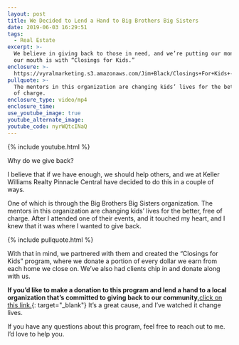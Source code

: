 ```yaml
---
layout: post
title: We Decided to Lend a Hand to Big Brothers Big Sisters
date: 2019-06-03 16:29:51
tags:
  - Real Estate
excerpt: >-
  We believe in giving back to those in need, and we’re putting our money where
  our mouth is with “Closings for Kids.”
enclosure: >-
  https://vyralmarketing.s3.amazonaws.com/Jim+Black/Closings+For+Kids+-Worcester+Real+Estate+Agent.mp4
pullquote: >-
  The mentors in this organization are changing kids’ lives for the better, free
  of charge.
enclosure_type: video/mp4
enclosure_time:
use_youtube_image: true
youtube_alternate_image:
youtube_code: nyrWQtcINaQ
---
```


{% include youtube.html %}

Why do we give back?

I believe that if we have enough, we should help others, and we at Keller Williams Realty Pinnacle Central have decided to do this in a couple of ways.&nbsp;

One of which is through the Big Brothers Big Sisters organization. The mentors in this organization are changing kids’ lives for the better, free of charge. After I attended one of their events, and it touched my heart, and I knew that it was where I wanted to give back.

{% include pullquote.html %}

With that in mind, we partnered with them and created the “Closings for Kids” program, where we donate a portion of every dollar we earn from each home we close on. We’ve also had clients chip in and donate along with us.&nbsp;

**If you’d like to make a donation to this program and lend a hand to a local organization that’s committed to giving back to our community,**[click on this link.](https://bbbscm.org/closings-for-kids){: target="_blank"} It’s a great cause, and I’ve watched it change lives.&nbsp;

If you have any questions about this program, feel free to reach out to me. I’d love to help you.&nbsp;<br>&nbsp;

&nbsp;